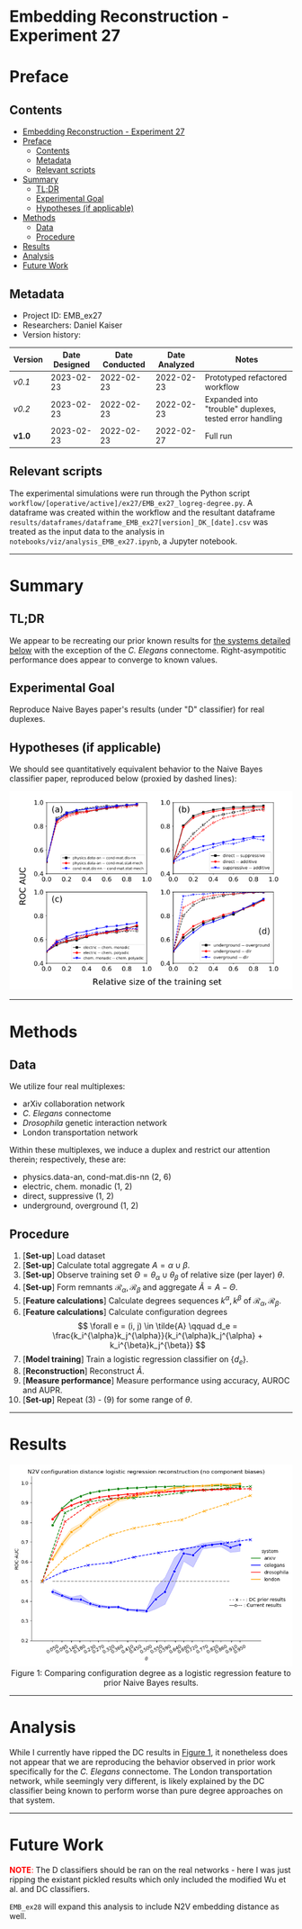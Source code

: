# Embedding Reconstruction - Experiment 27
# Preface
## Contents

- [Embedding Reconstruction - Experiment 27](#embedding-reconstruction---experiment-27)
- [Preface](#preface)
	- [Contents](#contents)
	- [Metadata](#metadata)
	- [Relevant scripts](#relevant-scripts)
- [Summary](#summary)
	- [TL;DR](#tldr)
	- [Experimental Goal](#experimental-goal)
	- [Hypotheses (if applicable)](#hypotheses-if-applicable)
- [Methods](#methods)
	- [Data](#data)
	- [Procedure](#procedure)
- [Results](#results)
- [Analysis](#analysis)
- [Future Work](#future-work)


## Metadata
- Project ID: EMB_ex27
- Researchers: Daniel Kaiser
- Version history:

| Version  | Date Designed | Date Conducted | Date Analyzed | Notes                                                        |
| -------- | ------------- | -------------- | ------------- | ------------------------------------------------------------ |
| *v0.1* | 2023-02-23    | 2022-02-23     | 2022-02-23    | Prototyped refactored workflow |
| *v0.2* | 2023-02-23    | 2022-02-23     | 2022-02-23    | Expanded into "trouble" duplexes, tested error handling |
| **v1.0** | 2023-02-23    | 2022-02-23     | 2022-02-27    | Full run |

## Relevant scripts

The experimental simulations were run through the Python script `workflow/[operative/active]/ex27/EMB_ex27_logreg-degree.py`. A dataframe was created within the workflow and the resultant dataframe `results/dataframes/dataframe_EMB_ex27[version]_DK_[date].csv` was treated as the input data to the analysis in `notebooks/viz/analysis_EMB_ex27.ipynb`, a Jupyter notebook.

---

# Summary
## TL;DR

We appear to be recreating our prior known results for [the systems detailed below](#data) with the exception of the _C. Elegans_ connectome. Right-asympotitic performance does appear to converge to known values.

## Experimental Goal

Reproduce Naive Bayes paper's results (under "D" classifier) for real duplexes.


## Hypotheses (if applicable)

We should see quantitatively equivalent behavior to the Naive Bayes classifier paper, reproduced below (proxied by dashed lines):

<center><img src="../../results/plots/previous_results.png" alt="previous results"></center>


---

# Methods
## Data

We utilize four real multiplexes:

- arXiv collaboration network
- _C. Elegans_ connectome
- _Drosophila_ genetic interaction network
- London transportation network

Within these multiplexes, we induce a duplex and restrict our attention therein; respectively, these are:

- physics.data-an, cond-mat.dis-nn (2, 6)
- electric, chem. monadic (1, 2)
- direct, suppressive (1, 2)
- underground, overground (1, 2)

## Procedure
1. [**Set-up**] Load dataset
2. [**Set-up**] Calculate total aggregate $A = \alpha \cup \beta$.
3. [**Set-up**] Observe training set $\Theta = \theta_{\alpha} \cup \theta_{\beta}$ of relative size (per layer) $\theta$.
4. [**Set-up**] Form remnants $\mathcal{R}_{\alpha}, \mathcal{R}_{\beta}$ and aggregate $\tilde{A} = A - \Theta$.
5. [**Feature calculations**] Calculate degrees sequences $k^{\alpha}, k^{\beta}$ of $\mathcal{R}_{\alpha}, \mathcal{R}_{\beta}$.
6. [**Feature calculations**] Calculate configuration degrees
   $$
   \forall e = (i, j) \in \tilde{A} \qquad d_e = \frac{k_i^{\alpha}k_j^{\alpha}}{k_i^{\alpha}k_j^{\alpha} + k_i^{\beta}k_j^{\beta}}
   $$
7. [**Model training**] Train a logistic regression classifier on $\{ d_e \}$.
8. [**Reconstruction**] Reconstruct $\tilde{A}$.
9.  [**Measure performance**] Measure performance using accuracy, AUROC and AUPR.
10. [**Set-up**] Repeat (3) - (9) for some range of $\theta$.

---

# Results


<center>
<img src="../../results/plots/line_auroc-pfi_N2V-logreg-configuration-distance_MEC-baseline.png" alt="previous results">
Figure 1: Comparing configuration degree as a logistic regression feature to prior Naive Bayes results.
</center>


---

# Analysis

While I currently have ripped the DC results in [Figure 1](#results), it nonetheless does not appear that we are reproducing the behavior observed in prior work specifically for the _C. Elegans_ connectome. The London transportation network, while seemingly very different, is likely explained by the DC classifier being known to perform worse than pure degree approaches on that system.

---

# Future Work

<font color="red">**NOTE**:</font> The D classifiers should be ran on the real networks - here I was just ripping the existant pickled results which only included the modified Wu et al. and DC classifiers.

`EMB_ex28` will expand this analysis to include N2V embedding distance as well.


